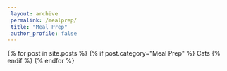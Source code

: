 ```yaml
---
 layout: archive
 permalink: /mealprep/
 title: "Meal Prep"
 author_profile: false
---
```


<div class="tiles">
{% for post in site.posts %}
  {% if post.category="Meal Prep" %}
    Cats
	  <!--{% include post-grid.html %}-->
  {% endif %}
{% endfor %}
</div><!-- /.tiles -->

<!--
{% include base_path %}
{% include group-by-array collection=site.posts field="Meal Prep" %}

{% for category in group_names %}
  {% assign posts = group_items[forloop.index0] %}
  <h2 id="{{ category | slugify }}" class="archive__subtitle">{{ category }}</h2>
  {% for post in posts %}
    {% include archive-single.html %}
  {% endfor %}
{% endfor %}
-->

